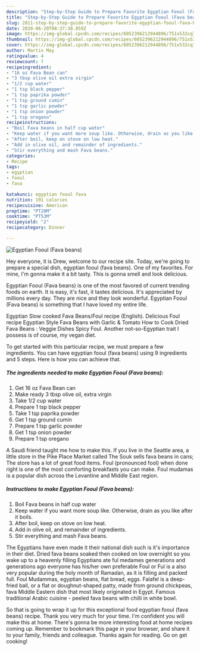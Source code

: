 ```yaml
---
description: "Step-by-Step Guide to Prepare Favorite Egyptian Fooul (Fava beans)"
title: "Step-by-Step Guide to Prepare Favorite Egyptian Fooul (Fava beans)"
slug: 2811-step-by-step-guide-to-prepare-favorite-egyptian-fooul-fava-beans
date: 2020-06-20T08:37:38.859Z
image: https://img-global.cpcdn.com/recipes/6052396212944896/751x532cq70/egyptian-fooul-fava-beans-recipe-main-photo.jpg
thumbnail: https://img-global.cpcdn.com/recipes/6052396212944896/751x532cq70/egyptian-fooul-fava-beans-recipe-main-photo.jpg
cover: https://img-global.cpcdn.com/recipes/6052396212944896/751x532cq70/egyptian-fooul-fava-beans-recipe-main-photo.jpg
author: Martin May
ratingvalue: 4
reviewcount: 7
recipeingredient:
- "16 oz Fava Bean can"
- "3 tbsp olive oil extra virgin"
- "1/2 cup water"
- "1 tsp black pepper"
- "1 tsp paprika powder"
- "1 tsp ground cumin"
- "1 tsp garlic powder"
- "1 tsp onion powder"
- "1 tsp oregano"
recipeinstructions:
- "Boil Fava beans in half cup water"
- "Keep water if you want more soup like. Otherwise, drain as you like after it boils."
- "After boil, keep on stove on low heat."
- "Add in olive oil, and remainder of ingredients."
- "Stir everything and mash Fava beans."
categories:
- Recipe
tags:
- egyptian
- fooul
- fava

katakunci: egyptian fooul fava 
nutrition: 191 calories
recipecuisine: American
preptime: "PT28M"
cooktime: "PT53M"
recipeyield: "2"
recipecategory: Dinner

---
```



![Egyptian Fooul (Fava beans)](https://img-global.cpcdn.com/recipes/6052396212944896/751x532cq70/egyptian-fooul-fava-beans-recipe-main-photo.jpg)

Hey everyone, it is Drew, welcome to our recipe site. Today, we're going to prepare a special dish, egyptian fooul (fava beans). One of my favorites. For mine, I'm gonna make it a bit tasty. This is gonna smell and look delicious.

Egyptian Fooul (Fava beans) is one of the most favored of current trending foods on earth. It is easy, it's fast, it tastes delicious. It's appreciated by millions every day. They are nice and they look wonderful. Egyptian Fooul (Fava beans) is something that I have loved my entire life.

Egyptian Slow cooked Fava Beans/Foul recipe (English). Delicious Foul recipe Egyptian Style Fava Beans with Garlic &amp; Tomato How to Cook Dried Fava Beans : Veggie Dishes Spicy Foul. Another not-so-Egyptian trait I possess is of course, my vegan diet.


To get started with this particular recipe, we must prepare a few ingredients. You can have egyptian fooul (fava beans) using 9 ingredients and 5 steps. Here is how you can achieve that.

<!--inarticleads1-->

##### The ingredients needed to make Egyptian Fooul (Fava beans):

1. Get 16 oz Fava Bean can
1. Make ready 3 tbsp olive oil, extra virgin
1. Take 1/2 cup water
1. Prepare 1 tsp black pepper
1. Take 1 tsp paprika powder
1. Get 1 tsp ground cumin
1. Prepare 1 tsp garlic powder
1. Get 1 tsp onion powder
1. Prepare 1 tsp oregano


A Saudi friend taught me how to make this. If you live in the Seattle area, a little store in the Pike Place Market called The Souk sells fava beans in cans; The store has a lot of great food items. Foul (pronounced fool) when done right is one of the most comforting breakfasts you can make. Foul mudamas is a popular dish across the Levantine and Middle East region. 

<!--inarticleads2-->

##### Instructions to make Egyptian Fooul (Fava beans):

1. Boil Fava beans in half cup water
1. Keep water if you want more soup like. Otherwise, drain as you like after it boils.
1. After boil, keep on stove on low heat.
1. Add in olive oil, and remainder of ingredients.
1. Stir everything and mash Fava beans.


The Egyptians have even made it their national dish such is it&#39;s importance in their diet. Dried fava beans soaked then cooked on low overnight so you wake up to a heavenly filling Egyptians ate ful medames generations and generations ago everyone has his/her own preferable Foul or Ful is a also very popular during the holy month of Ramadan, as it is filling and packed full. Foul Mudammas, egyptian beans, flat bread, eggs. Falafel is a deep-fried ball, or a flat or doughnut-shaped patty, made from ground chickpeas, fava Middle Eastern dish that most likely originated in Egypt. Famous traditional Arabic cuisine - peeled fava beans with chilli in white bowl. 

So that is going to wrap it up for this exceptional food egyptian fooul (fava beans) recipe. Thank you very much for your time. I'm confident you will make this at home. There's gonna be more interesting food at home recipes coming up. Remember to bookmark this page in your browser, and share it to your family, friends and colleague. Thanks again for reading. Go on get cooking!
